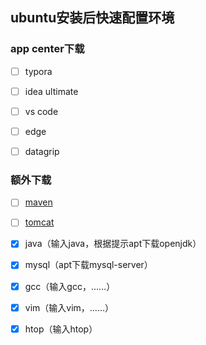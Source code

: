 ## ubuntu安装后快速配置环境

### app center下载

- [ ] typora

- [ ] idea ultimate

- [ ] vs code

- [ ] edge

- [ ] datagrip

### 额外下载

- [ ] [maven](https://maven.apache.org/download.cgi)
- [ ] [tomcat](https://tomcat.apache.org/)
- [x] java（输入java，根据提示apt下载openjdk）
- [x] mysql（apt下载mysql-server）
- [x] gcc（输入gcc，……）
- [x] vim（输入vim，……）
- [x] htop（输入htop）

